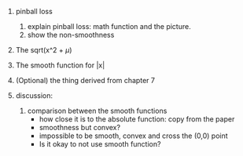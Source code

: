 1. pinball loss
   1. explain pinball loss: math function and the picture.
   2. show the non-smoothness
  

2. The sqrt(x^2 + $\mu$)
3. The smooth function for |x|
4. (Optional) the thing derived from chapter 7
5. discussion:
   1. comparison between the smooth functions
        - how close it is to the absolute function: copy from the paper
        - smoothness but convex?
        - impossible to be smooth, convex and cross the (0,0) point
        - Is it okay to not use smooth function?